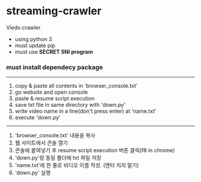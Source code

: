 streaming-crawler 
=============
Viedo crawler

* using python 3
* must update pip
* must use **SECRET SNI program**



### must install dependecy package 

* * *

1. copy & paste all contents in 'browser_console.txt'
2. go website and open console
3. paste & resume script execution
4. save txt file in same directory with 'down.py'
5. write video name in a line(don't press enter) at 'name.txt'
5. execute 'down.py'

* * *

1. 'browser_console.txt' 내용을 복사
2. 웹 사이트에서 콘솔 열기
3. 콘솔에 붙여넣기 후 resume script execution 버튼 클릭(f8 in chrome)
4. 'down.py'랑 동일 폴더에 txt 파일 저장
5. 'name.txt'에 한 줄로 비디오 이름 작성. (엔터 치지 말기)
6. 'down.py' 실행